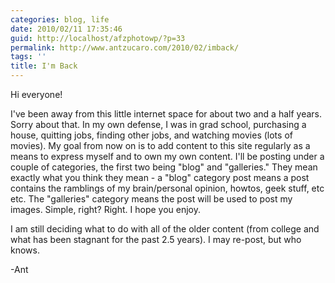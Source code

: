 ```yaml
---
categories: blog, life
date: 2010/02/11 17:35:46
guid: http://localhost/afzphotowp/?p=33
permalink: http://www.antzucaro.com/2010/02/imback/
tags: ''
title: I'm Back
---
```

Hi everyone!

I've been away from this little internet space for about two and a half years. Sorry about that. In my own defense, I was in grad school, purchasing a house, quitting jobs, finding other jobs, and watching movies (lots of movies). My goal from now on is to add content to this site regularly as a means to express myself and to own my own content. I'll be posting under a couple of categories, the first two being "blog" and "galleries." They mean exactly what you think they mean - a "blog" category post means a post contains the ramblings of my brain/personal opinion, howtos, geek stuff, etc etc. The "galleries" category means the post will be used to post my images. Simple, right? Right. I hope you enjoy.

I am still deciding what to do with all of the older content (from college and what has been stagnant for the past 2.5 years). I may re-post, but who knows.

-Ant